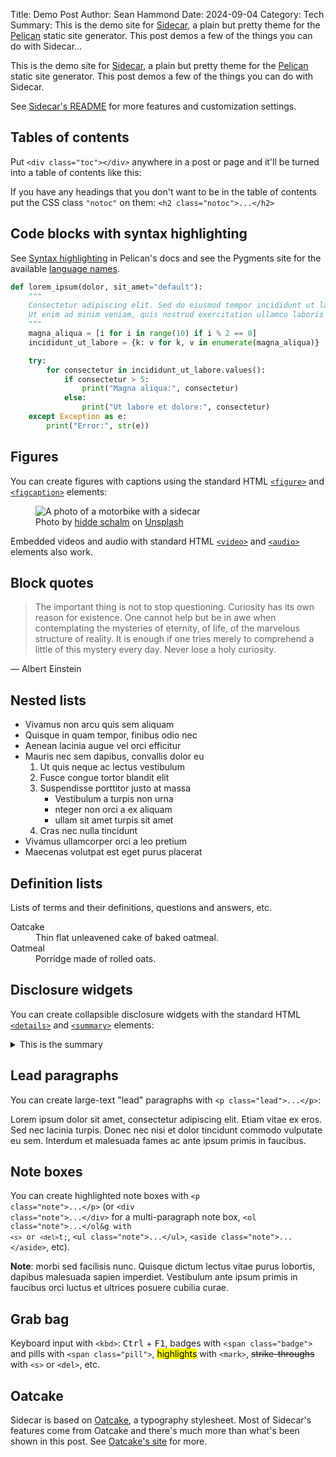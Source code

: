 Title: Demo Post
Author: Sean Hammond
Date: 2024-09-04
Category: Tech
Summary: This is the demo site for [Sidecar](https://github.com/seanh/sidecar),
    a plain but pretty theme for the [Pelican](https://getpelican.com/) static
    site generator. This post demos a few of the things you can do with Sidecar&hellip;

This is the demo site for [Sidecar](https://github.com/seanh/sidecar),
a plain but pretty theme for the [Pelican](https://getpelican.com/) static
site generator. This post demos a few of the things you can do with Sidecar.

See [Sidecar's README](https://github.com/seanh/sidecar) for more features and
customization settings.

<h2 class="notoc">Tables of contents</h2>

Put `<div class="toc"></div>` anywhere in a post or page and it'll be turned
into a table of contents like this:

<div class="toc"></div>

If you have any headings that you don't want to be in the table of
contents put the CSS class `"notoc"` on them:
`<h2 class="notoc">...</h2>`

## Code blocks with syntax highlighting

See [Syntax highlighting](https://docs.getpelican.com/en/latest/content.html#syntax-highlighting)
in Pelican's docs and see the Pygments site for the available
[language names](https://pygments.org/languages/).

```python
def lorem_ipsum(dolor, sit_amet="default"):
    """
    Consectetur adipiscing elit. Sed do eiusmod tempor incididunt ut labore et dolore magna aliqua.
    Ut enim ad minim veniam, quis nostrud exercitation ullamco laboris nisi ut aliquip ex ea commodo consequat.
    """
    magna_aliqua = [i for i in range(10) if i % 2 == 0]
    incididunt_ut_labore = {k: v for k, v in enumerate(magna_aliqua)}

    try:
        for consectetur in incididunt_ut_labore.values():
            if consectetur > 5:
                print("Magna aliqua:", consectetur)
            else:
                print("Ut labore et dolore:", consectetur)
    except Exception as e:
        print("Error:", str(e))
```

## Figures

You can create figures with captions using the standard HTML
[`<figure>`](https://html.spec.whatwg.org/multipage/grouping-content.html#the-figure-element)
and [`<figcaption>`](https://html.spec.whatwg.org/multipage/grouping-content.html#the-figcaption-element)
elements:

<figure>
  <img class="rounded" src="{static}/images/sidecar.jpg" alt="A photo of a motorbike with a sidecar">
  <figcaption>Photo by <a href="https://unsplash.com/@hdsfotografie95?utm_content=creditCopyText&utm_medium=referral&utm_source=unsplash">hidde schalm</a> on <a href="https://unsplash.com/photos/blue-tricycle-parked-beside-house-38FLdKhz_rM?utm_content=creditCopyText&utm_medium=referral&utm_source=unsplash">Unsplash</a>
  </figcaption>
</figure>

Embedded videos and audio with standard HTML [`<video>`](https://html.spec.whatwg.org/multipage/media.html#the-video-element)
and [`<audio>`](https://html.spec.whatwg.org/multipage/media.html#the-audio-element)
elements also work.

## Block quotes

> The important thing is not to stop questioning. Curiosity has its own reason
> for existence. One cannot help but be in awe when contemplating the mysteries
> of eternity, of life, of the marvelous structure of reality. It is enough if
> one tries merely to comprehend a little of this mystery every day. Never lose
> a holy curiosity.

— Albert Einstein

## Nested lists

* Vivamus non arcu quis sem aliquam
* Quisque in quam tempor, finibus odio nec
* Aenean lacinia augue vel orci efficitur
* Mauris nec sem dapibus, convallis dolor eu
    1. Ut quis neque ac lectus vestibulum
    2. Fusce congue tortor blandit elit
    3. Suspendisse porttitor justo at massa
        * Vestibulum a turpis non urna
        * nteger non orci a ex aliquam
        * ullam sit amet turpis sit amet
    4. Cras nec nulla tincidunt
* Vivamus ullamcorper orci a leo pretium
* Maecenas volutpat est eget purus placerat

## Definition lists

Lists of terms and their definitions, questions and answers, etc.

<dl>
<dt>Oatcake</dt>
<dd>Thin flat unleavened cake of baked oatmeal.</dd>
<dt>Oatmeal</dt>
<dd>Porridge made of rolled oats.</dd>
</dl>

## Disclosure widgets

You can create collapsible disclosure widgets with the standard HTML
[`<details>`](https://html.spec.whatwg.org/multipage/interactive-elements.html#the-details-element)
and [`<summary>`](https://html.spec.whatwg.org/multipage/interactive-elements.html#the-summary-element) elements:

<details>
  <summary>This is the summary</summary>
  <p>And here are the details:</p>
  <ol>
    <li>Cash on hand: $500.00</li>
    <li>Current invoice: $75.30</li>
    <li>Due date: 5/6/19</li>
  </ol>
</details>

## Lead paragraphs

You can create large-text "lead" paragraphs with `<p class="lead">...</p>`:

<p class="lead">
Lorem ipsum dolor sit amet, consectetur adipiscing elit. Etiam vitae ex eros.
Sed nec lacinia turpis. Donec nec nisi et dolor tincidunt commodo vulputate eu
sem. Interdum et malesuada fames ac ante ipsum primis in faucibus.
</p>

## Note boxes

You can create highlighted note boxes with
<code class="nowrap">&lt;p class="note"&gt;...&lt;/p&gt;</code>
(or <code class="nowrap">&lt;div class="note"&gt;...&lt;/div&gt;</code> for a multi-paragraph note box,
<code class="nowrap">&lt;ol class="note"&gt;...&lt;/ol&g with `<s>` or `<del>`t;</code>,
<code class="nowrap">&lt;ul class="note"&gt;...&lt;/ul&gt;</code>,
<code class="nowrap">&lt;aside class="note"&gt;...&lt;/aside&gt;</code>,
etc).

<p class="note"><b>Note</b>: morbi sed facilisis nunc. Quisque dictum lectus vitae purus lobortis, dapibus malesuada sapien imperdiet. Vestibulum ante ipsum primis in faucibus orci luctus et ultrices posuere cubilia curae.</p>

## Grab bag

Keyboard input with `<kbd>`: <kbd>Ctrl</kbd> + <kbd>F1</kbd>,
<span class="badge">badges</span> with `<span class="badge">`
and <span class="pill">pills</span> with `<span class="pill">`,
<mark>highlights</mark> with `<mark>`,
<s>strike-throughs</s> with `<s>` or `<del>`, etc.

## Oatcake

Sidecar is based on [Oatcake](https://www.seanh.cc/oatcake/),
a typography stylesheet. Most of Sidecar's features come from Oatcake and
there's much more than what's been shown in this post. See
[Oatcake's site](https://www.seanh.cc/oatcake/) for more.
